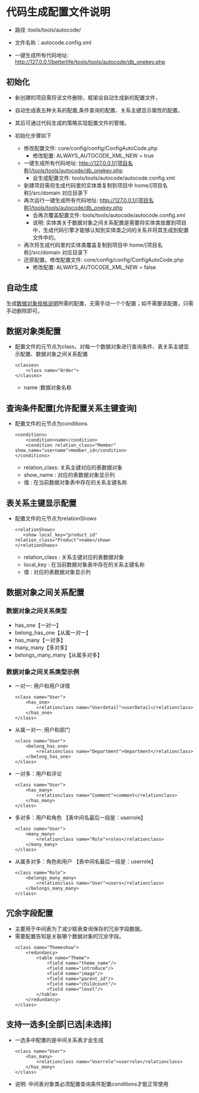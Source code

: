 # 代码生成配置文件说明

* 路径    :tools/tools/autocode/

* 文件名称：autocode.config.xml

* 一键生成所有代码地址: http://127.0.0.1/betterlife/tools/tools/autocode/db_onekey.php

## 初始化

  - 新创建的项目需将该文件删除，框架会自动生成新的配置文件，
  - 自动生成表五种关系的配置,条件查询的配置、关系主键显示属性的配置。
  - 其后可通过代码生成的策略实现配置文件的管理。

  - 初始化步骤如下
    - 修改配置文件: core/config/config/ConfigAutoCode.php
      - 修改配置: ALWAYS_AUTOCODE_XML_NEW = true
    - 一键生成所有代码地址: http://127.0.0.1/[项目名称]/tools/tools/autocode/db_onekey.php 
      - 会生成配置文件: tools/tools/autocode/autocode.config.xml
    - 新建项目需将生成代码里的实体类复制到项目中 home/[项目名称]/src/domain 对应目录下
    - 再次运行一键生成所有代码地址: http://127.0.0.1/[项目名称]/tools/tools/autocode/db_onekey.php 
      - 会再次覆盖配置文件: tools/tools/autocode/autocode.config.xml
      - 说明: 实体类关于数据对象之间关系配置是需要将实体类放置到项目中，生成代码引擎才能够认知到实体类之间的关系并将其生成到配置文件中的。
    - 再次将生成代码里的实体类覆盖复制到项目中 home/[项目名称]/src/domain 对应目录下
    - 还原配置。修改配置文件: core/config/config/ConfigAutoCode.php
      - 修改配置: ALWAYS_AUTOCODE_XML_NEW = false

## 自动生成

生成[数据对象规格说明](../tutorial/dataobject/dataobjectspec.md)所需的配置，无需手动一个个配置；如不需要该配置，只需手动删除即可。

## 数据对象类配置

  - 配置文件的元节点为class，对每一个数据对象进行查询条件、表关系主键显示配置、数据对象之间关系配置

    ```
    <classes>
        <class name="Order">
    </classes>
    ```

    - name :数据对象名称

## 查询条件配置[允许配置关系主键查询]

  - 配置文件的元节点为conditions

    ```
    <conditions>
        <condition>name</condition>
        <condition relation_class="Member" show_name="username">member_id</condition>
    </conditions>
    ```

    - relation_class: 关系主键对应的表数据对象
    - show_name     : 对应的表数据对象显示列
    - 值             : 在当前数据对象表中存在的关系主键名称

## 表关系主键显示配置

  - 配置文件的元节点为relationShows

    ```
    <relationShows>
       <show local_key="product_id" relation_class="Product">name</show>
    </relationShows>
    ```

    - relation_class : 关系主键对应的表数据对象
    - local_key      : 在当前数据对象表中存在的关系主键名称
    - 值             : 对应的表数据对象显示列

## 数据对象之间关系配置

### 数据对象之间关系类型

  - has_one【一对一】
  - belong_has_one【从属一对一】
  - has_many【一对多】
  - many_many【多对多】
  - belongs_many_many【从属多对多】

### 数据对象之间关系类型示例

  - 一对一: 用户和用户详情
    ```
    <class name="User">
        <has_one>
            <relationclass name="Userdetail">userDetail</relationclass>
        </has_one>
    </class>
    ```

  - 从属一对一: 用户和部门
    ```
    <class name="User">
        <belong_has_one>
            <relationclass name="Department">department</relationclass>
        </belong_has_one>
    </class>
    ```

  - 一对多：用户和评论
    ```
    <class name="User">
        <has_many>
            <relationclass name="Comment">comment</relationclass>
        </has_many>
    </class>
    ```

  - 多对多：用户和角色 【表中间名最后一段是：userrole】
    ```
    <class name="User">
        <many_many>
            <relationclass name="Role">roles</relationclass>
        </many_many>
    </class>
    ```

  - 从属多对多：角色和用户 【表中间名最后一段是：userrole】
    ```
    <class name="Role">
        <belongs_many_many>
            <relationclass name="User">users</relationclass>
        </belongs_many_many>
    </class>
    ```

## 冗余字段配置

  - 主要用于中间表为了减少联表查询保存的冗余字段数据。
  - 需要配置告知是关联哪个数据对象的冗余字段。
    ```
    <class name="Themeshow">
        <redundancy>
            <table name="Theme">
                <field name="theme_name"/>
                <field name="introduce"/>
                <field name="image"/>
                <field name="parent_id"/>
                <field name="childcount"/>
                <field name="level"/>
            </table>
        </redundancy>
    </class>
    ```


## 支持一选多[全部|已选|未选择]
  - 一选多中配置的是中间关系表才会生成
    ```
    <class name="User">
        <has_many>
            <relationclass name="Userrole">userrole</relationclass>
        </has_many>
    </class>
    ```
    
  - 说明: 中间表对象类必须配置查询条件配置conditions才能正常使用
